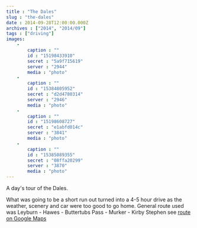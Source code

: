 ```yaml
---
title : "The Dales"
slug : "the-dales"
date : 2014-09-28T12:00:00.000Z
archives : ["2014", "2014/09"]
tags : ["driving"]
images:
    -
        caption : ""
        id : "15198433910"
        secret : "5a9f715619"
        server : "2944"
        media : "photo"
    -
        caption : ""
        id : "15384805952"
        secret : "d2d4780314"
        server : "2946"
        media : "photo"
    -
        caption : ""
        id : "15198608727"
        secret : "e1abfd014c"
        server : "3841"
        media : "photo"
    -
        caption : ""
        id : "15385089355"
        secret : "08ffa20299"
        server : "3870"
        media : "photo"
---
```


A day's tour of the Dales.


What was going to be a short run out turned into a 4-5 hour drive as the weather, scenery and car were too good to go home. General route used was Leyburn - Hawes - Buttertubs Pass - Murker - Kirby Stephen see <a href="https://www.google.co.uk/maps/dir/Thirsk/Leyburn,+North+Yorkshire+DL8/Hawes/MUKER/KIRKBY+STEPHEN/54.4423483,-1.6701991/@54.445842,-1.6847474,10z/data=!4m33!4m32!1m5!1m1!1s0x487ea52d78452a8b:0x86c95596204ea59a!2m2!1d-1.341377!2d54.233849!1m5!1m1!1s0x487c0de85bdc8b43:0x328493be4869aa68!2m2!1d-1.826792!2d54.309591!1m5!1m1!1s0x487c6e9c56c6020d:0x9804346171f82b42!2m2!1d-2.198943!2d54.304019!1m5!1m1!1s0x487c6aef50da2d49:0x24a238690153123!2m2!1d-2.1401165!2d54.3767024!1m5!1m1!1s0x487c42ae313bc13b:0x821161528336bfc!2m2!1d-2.348925!2d54.474279!1m0!3e0">route on Google Maps</a>